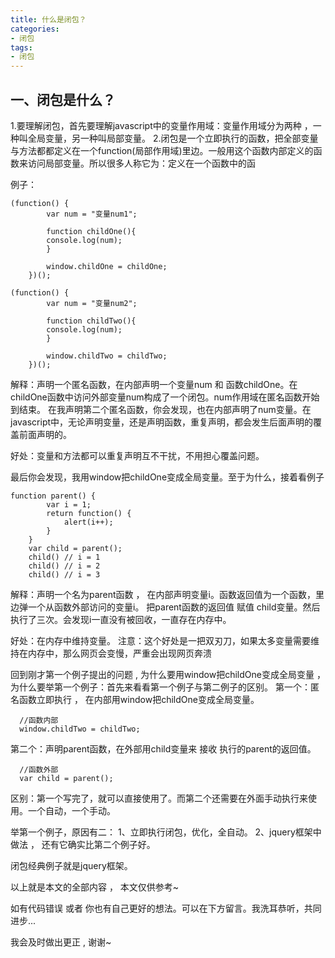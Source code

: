 ```yaml
---
title: 什么是闭包？ 
categories:
- 闭包
tags:
- 闭包
---
```



## 一、闭包是什么？
1.要理解闭包，首先要理解javascript中的变量作用域：变量作用域分为两种 ，一种叫全局变量，另一种叫局部变量。
2.闭包是一个立即执行的函数，把全部变量与方法都都定义在一个function(局部作用域)里边。一般用这个函数内部定义的函数来访问局部变量。所以很多人称它为：定义在一个函数中的函

例子：
```
(function() {
        var num = "变量num1";

        function childOne(){
        console.log(num);
        }

        window.childOne = childOne;
    })();

(function() {
        var num = "变量num2";

        function childTwo(){
        console.log(num);
        }

        window.childTwo = childTwo;
    })();
```
解释：声明一个匿名函数，在内部声明一个变量num 和 函数childOne。在childOne函数中访问外部变量num构成了一个闭包。num作用域在匿名函数开始到结束。
在我声明第二个匿名函数，你会发现，也在内部声明了num变量。在javascript中，无论声明变量，还是声明函数，重复声明，都会发生后面声明的覆盖前面声明的。

好处：变量和方法都可以重复声明互不干扰，不用担心覆盖问题。

最后你会发现，我用window把childOne变成全局变量。至于为什么，接着看例子
```
function parent() {
        var i = 1;
        return function() {
            alert(i++);
        }
    }
    var child = parent();
    child() // i = 1
    child() // i = 2
    child() // i = 3
```
解释：声明一个名为parent函数 ， 在内部声明变量i。函数返回值为一个函数，里边弹一个从函数外部访问的变量i。
把parent函数的返回值 赋值 child变量。然后执行了三次。会发现i一直没有被回收，一直存在内存中。

好处：在内存中维持变量。
注意：这个好处是一把双刃刀，如果太多变量需要维持在内存中，那么网页会变慢，严重会出现网页奔溃

回到刚才第一个例子提出的问题 , 为什么要用window把childOne变成全局变量 ，为什么要举第一个例子：首先来看看第一个例子与第二例子的区别。
第一个：匿名函数立即执行 ， 在内部用window把childOne变成全局变量。
```
  //函数内部
  window.childTwo = childTwo;
```
第二个：声明parent函数，在外部用child变量来 接收 执行的parent的返回值。
```
  //函数外部
  var child = parent();
```
区别：第一个写完了，就可以直接使用了。而第二个还需要在外面手动执行来使用。一个自动，一个手动。


举第一个例子，原因有二：
1、立即执行闭包，优化，全自动。
2、jquery框架中做法 ， 还有它确实比第二个例子好。

闭包经典例子就是jquery框架。


以上就是本文的全部内容 ， 本文仅供参考~

如有代码错误 或者 你也有自己更好的想法。可以在下方留言。我洗耳恭听，共同进步...

我会及时做出更正 , 谢谢~

